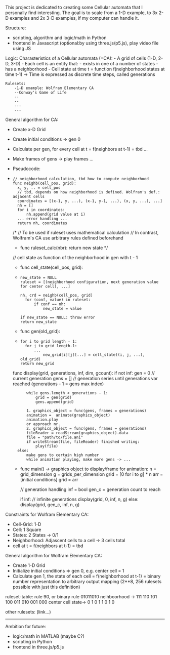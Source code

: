 This project is dedicated to creating some Cellular automata that I personally find interesting.
The goal is to scale from a 1-D example, to 3x 2-D examples and 2x 3-D examples, if my computer can handle it.

Structure: 
- scripting, algorithm and logic/math in Python
- frontend in Javascript (optional:by using three.js/p5.js), play video file using JS

Logic:
    Charasteristics of a Cellular automata (=CA):
    - A grid of cells (1-D, 2-D, 3-D)
    - Each cell is an entity that:
        - exists in one of a number of states
        - has a neighborhood
    - Cell state at time t = function f(neighborhood states at time t-1)
    -> Time is expressed as discrete time steps, called generations

    Rulesets:
        -1-D example: Wolfram Elementary CA
        --Conway's Game of Life
        --
        --
        ---
        ---
General algorithm for CA:
- Create x-D Grid
- Create initial conditions => gen 0
- Calculate per gen, for every cell at t = f(neighbors at t-1) = tbd ...
- Make frames of gens -> play frames ...
- Pseudocode:
-     // neighborhood calculation, tbd how to compute neighborhood
      func neighb(cell_pos, grid):
        x, y, .. = cell_pos
        // tbd, depends on how neighborhood is defined. Wolfram's def.: adjacent cells
        coordinates = [(x-1, y, ...), (x-1, y-1, ...), (x, y, ...), ...]
        nh = []
        for i in coordinates:
            nh.append(grid value at i)
        ... error handling ...
        return nh, coordinates
    
    /*
    // To be used if ruleset uses mathematical calculation
    // In contrast, Wolfram's CA use arbitrary rules defined beforehand
    - func ruleset_calc(nbr):
        return new state
    */

    // cell state as function of the neighborhood in gen with t - 1
    - func cell_state(cell_pos, grid):
    -     new_state = NULL
          ruleset = [(neighborhood configuration, next generation value for center cell), ...]
        
          nh, crd = neighb(cell_pos, grid)
            for (conf, value) in ruleset:
                if conf == nh: 
                    new_state = value
        
          if new_state == NULL: throw error
          return new_state


    - func gen(old_grid):
    -     for i to grid length - 1:
            for j to grid length-1: 
                ...
                    new_grid[i][j][...] = cell_state((i, j, ...), old_grid)
          return new_grid
    
    func display(grid, generations, inf, dim, gcount):
        if not inf:
            gen = 0 // current generation
            gens = [] // generation series until generations var reached (generations - 1 = gens max index)

            while gens.length < generations - 1:
                grid = gen(grid)
                gens.append(grid)

            1. graphics_object = func(gens, frames = generations)
            animation =  animate(graphics_object)
            animation.play
            or approach nr.
            2. graphics_object = func(gens, frames = generations)
            fileReader = readStream(graphics_object).data
            file = "path/to/file.ani"
            if writeStream(file, fileReader) finished writing:
                play(file)
        else:
            make gens to certain high number
            while animation playing, make more gens -> ...


    - func main() -> graphics object to display/frame for animation:
        n = grid_dimension
        g = grids_per_dimension
        grid = [0 for i to g] * n
        arr = [initial conditions]
        grid = arr
        
        // generation handling 
        inf = bool 
        gen_c = generation count to reach
        
        if inf:
        // infinite generations
        display(grid, 0, inf, n, g)
        else:
        display(grid, gen_c, inf, n, g)


        





Constraints for Wolfram Elementary CA:
- Cell-Grid: 1-D
- Cell: 1 Square
- States: 2 States -> 0/1
- Neighborhood: Adjascent cells to a cell -> 3 cells total
- cell at t = f(neighbors at t-1) = tbd

General algorithm for Wolfram Elementary CA:
- Create 1-D Grid
- Initialize initial conditions => gen 0, e.g. center cell = 1
- Calculate gen 1, the state of each cell = f(neighborhood at t-1) = 
    binary number representation to arbitrary output mapping (2**8, 256 rulesets possible with just this definition)

ruleset-table: rule 90, or binary rule 01011010
    neihboorhood ->     111 110 101 100 011 010 001 000
    center cell state-> 0   1   0   1   1   0   1   0

other rulesets: (link...)





____________________________________________________________________________________
Ambition for future:
- logic/math in MATLAB (maybe C?)
- scripting in Python
- frontend in three.js/p5.js
